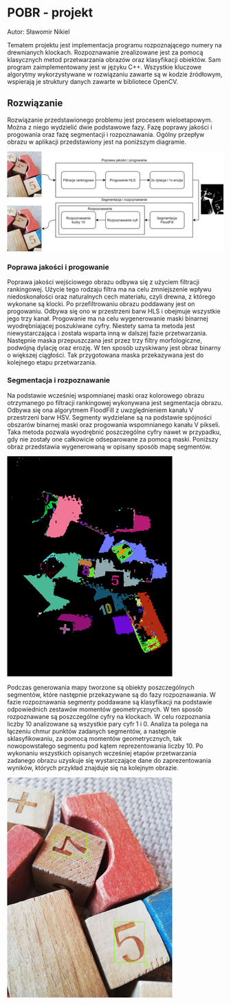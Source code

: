 # POBR - projekt

Autor: Sławomir Nikiel

Tematem projektu jest implementacja programu rozpoznającego numery na drewnianych klockach. Rozpoznawanie zrealizowane jest za pomocą klasycznych metod przetwarzania obrazów oraz klasyfikacji obiektów. Sam program zaimplementowany jest w języku C++. Wszystkie kluczowe algorytmy  wykorzystywane w rozwiązaniu zawarte są w kodzie źródłowym, wspierają je struktury danych zawarte w bibliotece OpenCV.

## Rozwiązanie

Rozwiązanie przedstawionego problemu jest procesem wieloetapowym. Można z niego wydzielić dwie podstawowe fazy. Fazę poprawy jakości i progowania oraz fazę segmentacji i rozpoznawania. Ogólny przepływ obrazu w aplikacji przedstawiony jest na poniższym diagramie. 

![przepływ](readme.assets/przeplyw.png)

### Poprawa jakości i progowanie

Poprawa jakości wejściowego obrazu odbywa się z użyciem filtracji rankingowej. Użycie tego rodzaju filtra ma na celu zmniejszenie wpływu niedoskonałości oraz naturalnych cech materiału, czyli drewna, z którego wykonane są klocki. Po przefiltrowaniu obrazu poddawany jest on progowaniu. Odbywa się ono w przestrzeni barw HLS i obejmuje wszystkie jego trzy kanał. Progowanie ma na celu wygenerowanie maski binarnej wyodrębniającej poszukiwane cyfry. Niestety sama ta metoda jest niewystarczająca i została wsparta inną w dalszej fazie przetwarzania. Następnie maska przepuszczana jest przez trzy filtry morfologiczne, podwójną dylację oraz erozję. W ten sposób uzyskiwany jest obraz binarny o większej ciągłości. Tak przygotowana maska przekazywana jest do kolejnego etapu przetwarzania.

### Segmentacja i rozpoznawanie

Na podstawie wcześniej wspomnianej maski oraz kolorowego obrazu otrzymanego po filtracji rankingowej wykonywana jest segmentacja obrazu. Odbywa się ona algorytmem FloodFill z uwzględnieniem kanału V przestrzeni barw HSV. Segmenty wydzielane są na podstawie spójności obszarów binarnej maski oraz progowania wspomnianego kanału V pikseli. Taka metoda pozwala wyodrębnić poszczególne cyfry nawet w przypadku, gdy nie zostały one całkowicie odseparowane za pomocą maski. Poniższy obraz przedstawia wygenerowaną w opisany sposób mapę segmentów.

<img src="readme.assets/segmentMap0.png" alt="mapa segmentów" style="zoom:50%;" />

Podczas generowania mapy tworzone są obiekty poszczególnych segmentów, które następnie przekazywane są do fazy rozpoznawania. W fazie rozpoznawania segmenty poddawane są klasyfikacji na podstawie odpowiednich zestawów momentów geometrycznych. W ten sposób rozpoznawane są poszczególne cyfry na klockach. W celu rozpoznania liczby 10 analizowane są wszystkie pary cyfr 1 i 0. Analiza ta polega na łączeniu chmur punktów zadanych segmentów, a następnie sklasyfikowaniu, za pomocą momentów geometrycznych, tak nowopowstałego segmentu pod kątem reprezentowania liczby 10. Po wykonaniu wszystkich opisanych wcześniej etapów przetwarzania zadanego obrazu uzyskuje się wystarczające dane do zaprezentowania wyników, których przykład znajduje się na kolejnym obrazie.

<img src="readme.assets/out1.png" alt="wyniki" style="zoom:50%;" />